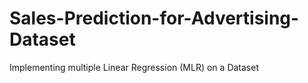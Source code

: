 # Sales-Prediction-for-Advertising-Dataset
Implementing multiple Linear Regression (MLR) on a Dataset

